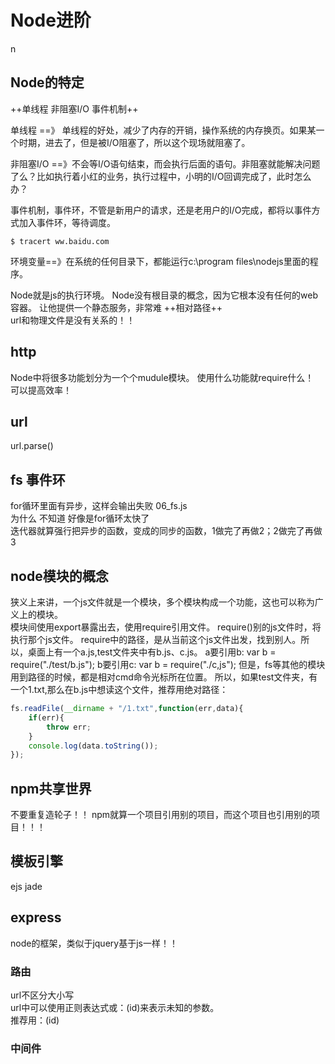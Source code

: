 # Node进阶
n

## Node的特定
++单线程   非阻塞I/O 事件机制++   

单线程   ==》 单线程的好处，减少了内存的开销，操作系统的内存换页。如果某一个时期，进去了，但是被I/O阻塞了，所以这个现场就阻塞了。  

非阻塞I/O ==》不会等I/O语句结束，而会执行后面的语句。非阻塞就能解决问题了么？比如执行着小红的业务，执行过程中，小明的I/O回调完成了，此时怎么办？  

事件机制，事件环，不管是新用户的请求，还是老用户的I/O完成，都将以事件方式加入事件环，等待调度。


```
$ tracert ww.baidu.com
```

环境变量==》在系统的任何目录下，都能运行c:\program files\nodejs里面的程序。

Node就是js的执行环境。
Node没有根目录的概念，因为它根本没有任何的web容器。
让他提供一个静态服务，非常难
++相对路径++  
url和物理文件是没有关系的！！

## http
Node中将很多功能划分为一个个mudule模块。
使用什么功能就require什么！  
可以提高效率！  
## url
url.parse()

## fs 事件环
for循环里面有异步，这样会输出失败 06_fs.js    
为什么  不知道 好像是for循环太快了  
迭代器就算强行把异步的函数，变成的同步的函数，1做完了再做2；2做完了再做3

## node模块的概念
狭义上来讲，一个js文件就是一个模块，多个模块构成一个功能，这也可以称为广义上的模块。  
模块间使用export暴露出去，使用require引用文件。
require()别的js文件时，将执行那个js文件。
require中的路径，是从当前这个js文件出发，找到别人。所以，桌面上有一个a.js,test文件夹中有b.js、c.js。
a要引用b:
var b = require("./test/b.js");
b要引用c:
var b = require("./c,js");
但是，fs等其他的模块用到路径的时候，都是相对cmd命令光标所在位置。
所以，如果test文件夹，有一个1.txt,那么在b.js中想读这个文件，推荐用绝对路径：

```js
fs.readFile(__dirname + "/1.txt",function(err,data){
    if(err){
        throw err;
    }
    console.log(data.toString());
});
```


## npm共享世界  
不要重复造轮子！！
npm就算一个项目引用别的项目，而这个项目也引用别的项目！！！

## 模板引擎
ejs jade

## express
node的框架，类似于jquery基于js一样！！

### 路由
url不区分大小写  
url中可以使用正则表达式或：(id)来表示未知的参数。  
推荐用：(id)

### 中间件

